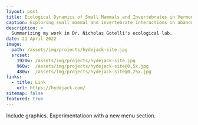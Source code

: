 ```yaml
---
layout: post
title: Ecological Dynamics of Small Mammals and Invertebrates in Vermont
caption: Exploring small mammal and invertebrate interactions in abandoned Vermont agricultural landscapes.
description: >
  Summarizing my work in Dr. Nicholas Gotelli's ecological lab.
date: 21 April 2022
image: 
  path: /assets/img/projects/hydejack-site.jpg
  srcset: 
    1920w: /assets/img/projects/hydejack-site.jpg
    960w:  /assets/img/projects/hydejack-site@0,5x.jpg
    480w:  /assets/img/projects/hydejack-site@0,25x.jpg
links:
  - title: Link
    url: https://hydejack.com/
sitemap: false
featured: true
---
```


Include graphics. 
Experimentatioon with a new menu section.
